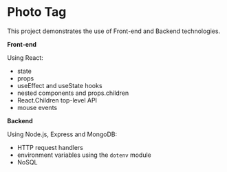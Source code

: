 # Photo Tag

This project demonstrates the use of Front-end and Backend technologies.

**Front-end**

Using React:

- state
- props
- useEffect and useState hooks
- nested components and props.children
- React.Children top-level API
- mouse events

**Backend**

Using Node.js, Express and MongoDB:

- HTTP request handlers
- environment variables using the `dotenv` module
- NoSQL
